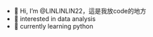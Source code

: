 - 👋 Hi, I’m @LINLINLIN22，這是我放code的地方
- 👀 interested in data analysis
- 🌱 currently learning python

<!---
LINLINLIN22/LINLINLIN22 is a ✨ special ✨ repository because its `README.md` (this file) appears on your GitHub profile.
You can click the Preview link to take a look at your changes.
--->
